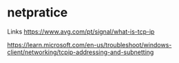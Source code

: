 # netpratice


Links
https://www.avg.com/pt/signal/what-is-tcp-ip

https://learn.microsoft.com/en-us/troubleshoot/windows-client/networking/tcpip-addressing-and-subnetting

